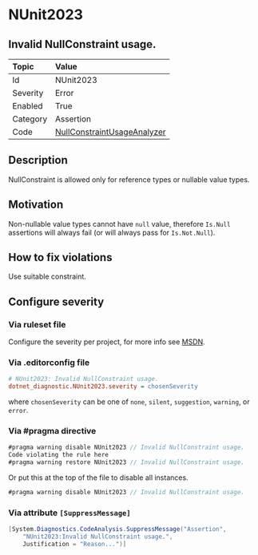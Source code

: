 # NUnit2023

## Invalid NullConstraint usage.

| Topic    | Value
| :--      | :--
| Id       | NUnit2023
| Severity | Error
| Enabled  | True
| Category | Assertion
| Code     | [NullConstraintUsageAnalyzer](https://github.com/nunit/nunit.analyzers/blob/master/src/nunit.analyzers/NullConstraintUsage/NullConstraintUsageAnalyzer.cs)

## Description

NullConstraint is allowed only for reference types or nullable value types.

## Motivation

Non-nullable value types cannot have `null` value, therefore `Is.Null` assertions will always fail (or will always pass for `Is.Not.Null`).

## How to fix violations

Use suitable constraint.

<!-- start generated config severity -->
## Configure severity

### Via ruleset file

Configure the severity per project, for more info see [MSDN](https://msdn.microsoft.com/en-us/library/dd264949.aspx).

### Via .editorconfig file

```ini
# NUnit2023: Invalid NullConstraint usage.
dotnet_diagnostic.NUnit2023.severity = chosenSeverity
```

where `chosenSeverity` can be one of `none`, `silent`, `suggestion`, `warning`, or `error`.

### Via #pragma directive

```csharp
#pragma warning disable NUnit2023 // Invalid NullConstraint usage.
Code violating the rule here
#pragma warning restore NUnit2023 // Invalid NullConstraint usage.
```

Or put this at the top of the file to disable all instances.

```csharp
#pragma warning disable NUnit2023 // Invalid NullConstraint usage.
```

### Via attribute `[SuppressMessage]`

```csharp
[System.Diagnostics.CodeAnalysis.SuppressMessage("Assertion",
    "NUnit2023:Invalid NullConstraint usage.",
    Justification = "Reason...")]
```
<!-- end generated config severity -->
